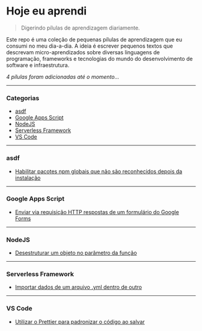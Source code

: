 # Hoje eu aprendi

> Digerindo pílulas de aprendizagem diariamente.

Este repo é uma coleção de pequenas pílulas de aprendizagem que eu consumi no meu dia-a-dia. A ideia é escrever pequenos textos que descrevam micro-aprendizados sobre diversas linguagens de programação, frameworks e tecnologias do mundo do desenvolvimento de software e infraestrutura.

_4 pílulas foram adicionadas até o momento..._

---

### Categorias

- [asdf](#asdf)
- [Google Apps Script](#google-apps-script)
- [NodeJS](#nodejs)
- [Serverless Framework](#serverless-framework)
- [VS Code](#vs-code)

---

### asdf

- [Habilitar pacotes npm globais que não são reconhecidos depois da instalação](asdf/habilitar-pacotes-npm-globais-que-nao-sao-reconhecidos-depois-da-instalacao.md)

---

### Google Apps Script

- [Enviar via requisição HTTP respostas de um formulário do Google Forms](google-apps-script/enviar-via-requisicao-http-respostas-de-um-formulario-do-google-forms.md)

---

### NodeJS

- [Desestruturar um objeto no parâmetro da função](nodejs/desestruturar-um-objeto-no-parametro-da-funcao.md)

---

### Serverless Framework

- [Importar dados de um arquivo .yml dentro de outro](serverless/importar-dados-de-um-arquivo-yml-dentro-de-outro.md)

---

### VS Code

- [Utilizar o Prettier para padronizar o código ao salvar](vscode/utilizar-o-prettier-para-padronizar-o-codigo-ao-salvar.md)
